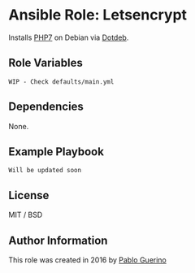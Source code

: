 # Ansible Role: Letsencrypt

Installs [PHP7](http://php.net/) on Debian via [Dotdeb](https://www.dotdeb.org/).

## Role Variables

```WIP - Check defaults/main.yml```

## Dependencies

None.

## Example Playbook

```Will be updated soon```

## License

MIT / BSD

## Author Information

This role was created in 2016 by [Pablo Guerino](https://github.com/pabloguerino)